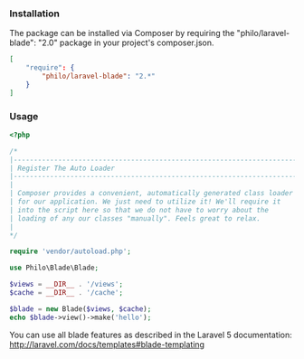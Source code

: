 ### Installation
The package can be installed via Composer by requiring the "philo/laravel-blade": "2.0" package in your project's composer.json.

```json
[
	"require": {
	    "philo/laravel-blade": "2.*"
	}
]
```

### Usage

```php
<?php

/*
|--------------------------------------------------------------------------
| Register The Auto Loader
|--------------------------------------------------------------------------
|
| Composer provides a convenient, automatically generated class loader
| for our application. We just need to utilize it! We'll require it
| into the script here so that we do not have to worry about the
| loading of any our classes "manually". Feels great to relax.
|
*/

require 'vendor/autoload.php';

use Philo\Blade\Blade;

$views = __DIR__ . '/views';
$cache = __DIR__ . '/cache';

$blade = new Blade($views, $cache);
echo $blade->view()->make('hello');
```

You can use all blade features as described in the Laravel 5 documentation:
http://laravel.com/docs/templates#blade-templating
